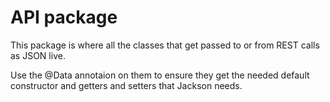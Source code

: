 API package
===========

This package is where all the classes that get passed to or from REST calls as JSON live.

Use the @Data annotaion on them to ensure they get the needed default constructor and getters and setters that Jackson needs.

